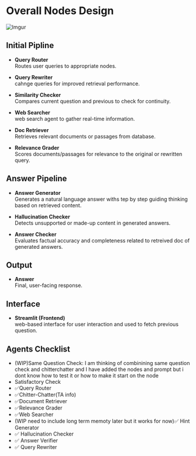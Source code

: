 # Overall Nodes Design

![Imgur](https://imgur.com/x3IEq6K.png)

## Initial Pipline

- **Query Router**  
  Routes user queries to appropriate nodes.

- **Query Rewriter**  
  cahnge queries for improved retrieval performance.

- **Similarity Checker**  
  Compares current question and previous to check for continuity.

- **Web Searcher**  
  web search agent to gather real-time information.

- **Doc Retriever**  
  Retrieves relevant documents or passages from database.

- **Relevance Grader**  
  Scores documents/passages for relevance to the original or rewritten query.

## Answer Pipeline

- **Answer Generator**  
  Generates a natural language answer withs tep by step guiding thinking based on retrieved content.

- **Hallucination Checker**  
  Detects unsupported or made-up content in generated answers.

- **Answer Checker**  
  Evaluates factual accuracy and completeness related to retreived doc of generated answers.

## Output

- **Answer**  
  Final, user-facing response.

## Interface

- **Streamlit (Frontend)**  
  web-based interface for user interaction and used to fetch previous question.


## Agents Checklist
- (WIP)Same Question Check: I am thinking of combinining same question check and chitterchatter and I have added the nodes and prompt but i dont know how to test it or how to make it start on the node
- Satisfactory Check
- ✅Query Router
- ✅Chitter-Chatter(TA info)
- ✅Document Retriever
- ✅Relevance Grader
- ✅Web Searcher
- (WIP need to include long term memoty later but it works for now)✅ Hint Generator
- ✅ Hallucination Checker
- ✅ Answer Verifier
- ✅ Query Rewriter